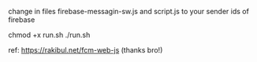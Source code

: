 change in files firebase-messagin-sw.js and script.js to your sender ids of firebase

chmod +x run.sh 
./run.sh


ref: https://rakibul.net/fcm-web-js  (thanks bro!)
